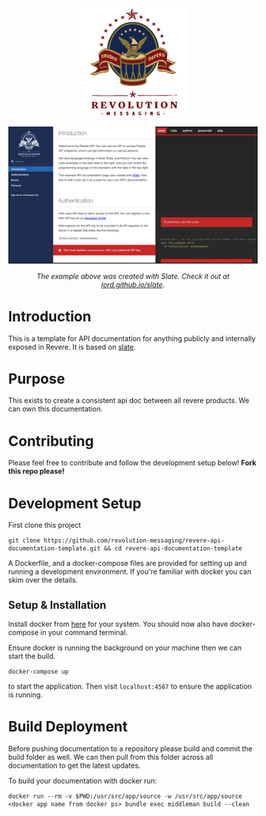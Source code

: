 <p align="center">
  <img src="./source/images/RevMsgLogo.png" alt="Slate: API Documentation Generator" width="226">
  <br>
</p>

<p align="center"><img src="./source/images/template_screenshot.png" width=700 alt="Screenshot of Example Documentation created with Slate"></p>

<p align="center"><em>The example above was created with Slate. Check it out at <a href="https://lord.github.io/slate">lord.github.io/slate</a>.</em></p>

# Introduction

This is a template for API documentation for anything publicly and internally exposed in Revere. It is based on [slate](https://github.com/lord/slate). 

# Purpose 
This exists to create a consistent api doc between all revere products. We can own this documentation. 


# Contributing
Please feel free to contribute and follow the development setup below! **Fork this repo please!**

# Development Setup 

First clone this project 

```
git clone https://github.com/revolution-messaging/revere-api-documentation-template.git && cd revere-api-documentation-template
```

A Dockerfile, and a docker-compose files are provided for setting up and running a development environment. If you're familiar with docker you can skim over the details.

## Setup & Installation

Install docker from [here](https://docs.docker.com/engine/installation/) for your system. You should now also have docker-compose in your command terminal. 

Ensure docker is running the background on your machine then we can start the build.

```
docker-compose up
```
to start the application. Then visit `localhost:4567` to ensure the application is running.

# Build Deployment

Before pushing documentation to a repository please build and commit the build folder as well. We can then pull from this folder across all documentation to get the latest updates.

To build your documentation with docker run:

```
docker run --rm -v $PWD:/usr/src/app/source -w /usr/src/app/source <docker app name from docker ps> bundle exec middleman build --clean
```